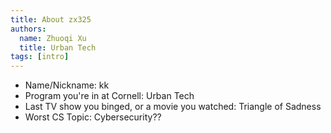 ```yaml
---
title: About zx325
authors:
  name: Zhuoqi Xu
  title: Urban Tech
tags: [intro]
---
```


- Name/Nickname: kk
- Program you're in at Cornell: Urban Tech
- Last TV show you binged, or a movie you watched: Triangle of Sadness
- Worst CS Topic: Cybersecurity??
